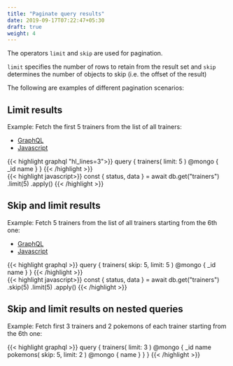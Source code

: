 ```yaml
---
title: "Paginate query results"
date: 2019-09-17T07:22:47+05:30
draft: true
weight: 4
---
```


The operators `limit` and `skip` are used for pagination.

`limit` specifies the number of rows to retain from the result set and `skip` determines the number of objects to skip (i.e. the offset of the result)

The following are examples of different pagination scenarios:

## Limit results

Example: Fetch the first 5 trainers from the list of all trainers:

<div class="row tabs-wrapper">
  <div class="col s12" style="padding:0">
    <ul class="tabs">
      <li class="tab col s2"><a class="active" href="#limit-graphql">GraphQL</a></li>
      <li class="tab col s2"><a href="#limit-js">Javascript</a></li>
    </ul>
  </div>
  <div id="limit-graphql" class="col s12" style="padding:0">
{{< highlight graphql "hl_lines=3">}}
query {
  trainers(
    limit: 5
  ) @mongo {
    _id
    name
  }
}
{{< /highlight >}}   
  </div>
  <div id="limit-js" class="col s12" style="padding:0">
{{< highlight javascript>}}
const { status, data } = await db.get("trainers")
  .limit(5)
  .apply()
{{< /highlight >}}  
  </div>
</div>

## Skip and limit results

Example: Fetch 5 trainers from the list of all trainers starting from the 6th one:

<div class="row tabs-wrapper">
  <div class="col s12" style="padding:0">
    <ul class="tabs">
      <li class="tab col s2"><a class="active" href="#skip-limit-graphql">GraphQL</a></li>
      <li class="tab col s2"><a href="#skip-limit-js">Javascript</a></li>
    </ul>
  </div>
  <div id="skip-limit-graphql" class="col s12" style="padding:0">
{{< highlight graphql >}}
query {
  trainers(
    skip: 5,
    limit: 5
  ) @mongo {
    _id
    name
  }
}
{{< /highlight >}}   
  </div>
  <div id="skip-limit-js" class="col s12" style="padding:0">
{{< highlight javascript>}}
const { status, data } = await db.get("trainers")
  .skip(5)
  .limit(5)
  .apply()
{{< /highlight >}}  
  </div>
</div>

## Skip and limit results on nested queries

Example: Fetch first 3 trainers and 2 pokemons of each trainer starting from the 6th one:

{{< highlight graphql >}}
query {
  trainers(
    limit: 3
  ) @mongo {
    _id
    name
    pokemons(
      skip: 5,
      limit: 2
    ) @mongo {
      name
    } 
  }
}
{{< /highlight >}}   